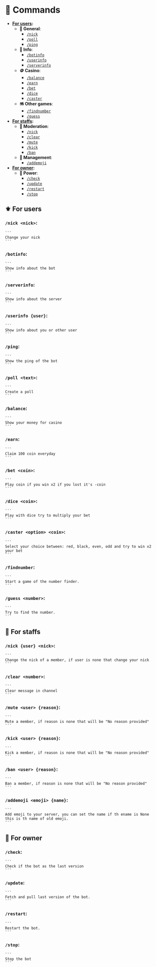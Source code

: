 # 🚀 Commands
- __**[For users](#%EF%B8%8F-for-users)**:__
  - **🔷 General**:
    - [``/nick``](#nick-nick)
    - [``/poll``](#poll-text)
    - [``/ping``](#ping)
  - **🔎 Info**:
    - [``/botinfo``](#botinfo)
    - [``/userinfo``](#userinfo-user)
    - [``/serverinfo``](#serverinfo)
  - **🪙 Casino**:
    - [``/balance``](#balance)
    - [``/earn``](#earn)
    - [``/bet``](#bet-coin)
    - [``/dice``](#dice-coin)
    - [``/caster``](#caster-option-coin)
  - **🪅 Other games**:
    - [``/findnumber``](#findnumber)
    - [``/guess``](#guess-number)
- __**[For staffs](#-for-staffs)**:__
  - **🔨 Moderation**:
    - [``/nick``](#nick-user-nick)
    - [``/clear``](#clear-number)
    - [``/mute``](#mute-user-reason)
    - [``/kick``](#kick-user-reason)
    - [``/ban``](#ban-user-reason)
  - **🔧 Management**:
    - [``/addemoji``](#addemoji-emoji-name)
- __**[For owner](#-for-owner)**:__
  - **🔧 Power**:
    - [``/check``](#check)
    - [``/update``](#update)
    - [``/restart``](#restart)
    - [``/stop``](#stop)

## ⚜️ For users
### **`/nick <nick>`**:

    ```
    Change your nick
    ```

### **`/botinfo`**:

    ```
    Show info about the bot
    ```

### **`/serverinfo`**:

    ```
    Show info about the server
    ```

### **`/userinfo {user}`**:

    ```
    Show info about you or other user
    ```

### **`/ping`**:

    ```
    Show the ping of the bot
    ```

### **`/poll <text>`**:

    ```
    Create a poll
    ```

### **`/balance`**:

    ```
    Show your money for casino
    ```

### **`/earn`**:

    ```
    Claim 100 coin everyday
    ```

### **`/bet <coin>`**:

    ```
    Play coin if you win x2 if you lost it's -coin
    ```

### **`/dice <coin>`**:

    ```
    Play with dice try to multiply your bet
    ```

### **`/caster <option> <coin>`**:

    ```
    Select your choice between: red, black, even, odd and try to win x2 your bet
    ```

### **`/findnumber`**:

    ```
    Start a game of the number finder.
    ```

### **`/guess <number>`**:

    ```
    Try to find the number.
    ```

## 🔱 For staffs
### **`/nick {user} <nick>`**:

    ```
    Change the nick of a member, if user is none that change your nick
    ```

### **`/clear <number>`**:

    ```
    Clear message in channel
    ```

### **`/mute <user> {reason}`**:

    ```
    Mute a member, if reason is none that will be "No reason provided"
    ```

### **`/kick <user> {reason}`**:

    ```
    Kick a member, if reason is none that will be "No reason provided"
    ```

### **`/ban <user> {reason}`**:

    ```
    Ban a member, if reason is none that will be "No reason provided"
    ```

### **`/addemoji <emoji> {name}`**:

    ```
    Add emoji to your server, you can set the name if th ename is None this is th name of old emoji.
    ```

## 🛑 For owner
### **`/check`**:

    ```
    Check if the bot as the last version
    ```

### **`/update`**:

    ```
    Fetch and pull last version of the bot.
    ```

### **`/restart`**:

    ```
    Restart the bot.
    ```

### **`/stop`**:

    ```
    Stop the bot
    ```